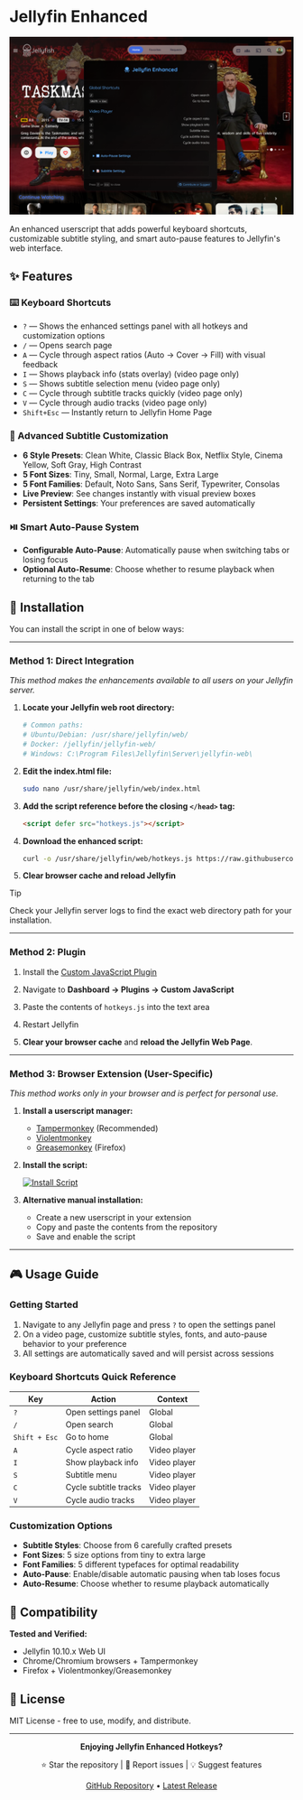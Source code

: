 # Jellyfin Enhanced

![Jellyfin Enhanced](panel.png)

An enhanced userscript that adds powerful keyboard shortcuts, customizable subtitle styling, and smart auto-pause features to Jellyfin's web interface.

## ✨ Features

### ⌨️ Keyboard Shortcuts
- `?` — Shows the enhanced settings panel with all hotkeys and customization options
- `/` — Opens search page
- `A` — Cycle through aspect ratios (Auto → Cover → Fill) with visual feedback
- `I` — Shows playback info (stats overlay) (video page only)
- `S` — Shows subtitle selection menu (video page only)
- `C` — Cycle through subtitle tracks quickly (video page only)
- `V` — Cycle through audio tracks (video page only)
- `Shift+Esc` — Instantly return to Jellyfin Home Page

### 📝 Advanced Subtitle Customization
- **6 Style Presets**: Clean White, Classic Black Box, Netflix Style, Cinema Yellow, Soft Gray, High Contrast
- **5 Font Sizes**: Tiny, Small, Normal, Large, Extra Large
- **5 Font Families**: Default, Noto Sans, Sans Serif, Typewriter, Consolas
- **Live Preview**: See changes instantly with visual preview boxes
- **Persistent Settings**: Your preferences are saved automatically

### ⏯️ Smart Auto-Pause System
- **Configurable Auto-Pause**: Automatically pause when switching tabs or losing focus
- **Optional Auto-Resume**: Choose whether to resume playback when returning to the tab


## 🔧 Installation

You can install the script in one of below ways:

---

### **Method 1: Direct Integration**

*This method makes the enhancements available to all users on your Jellyfin server.*

1. **Locate your Jellyfin web root directory:**
   ```bash
   # Common paths:
   # Ubuntu/Debian: /usr/share/jellyfin/web/
   # Docker: /jellyfin/jellyfin-web/
   # Windows: C:\Program Files\Jellyfin\Server\jellyfin-web\
   ```

2. **Edit the index.html file:**
   ```bash
   sudo nano /usr/share/jellyfin/web/index.html
   ```

3. **Add the script reference before the closing `</head>` tag:**
   ```html
   <script defer src="hotkeys.js"></script>
   ```

4. **Download the enhanced script:**
   ```bash
   curl -o /usr/share/jellyfin/web/hotkeys.js https://raw.githubusercontent.com/n00bcodr/jellyfin-hotkeys/main/hotkeys.js
   ```

5. **Clear browser cache and reload Jellyfin**

> [!TIP]
> Check your Jellyfin server logs to find the exact web directory path for your installation.

---

### **Method 2: Plugin**

1. Install the [Custom JavaScript Plugin](https://github.com/johnpc/jellyfin-plugin-custom-javascript)

2. Navigate to **Dashboard -> Plugins -> Custom JavaScript**

3. Paste the contents of `hotkeys.js` into the text area

4. Restart Jellyfin

5. **Clear your browser cache** and **reload the Jellyfin Web Page**.

---

### **Method 3: Browser Extension (User-Specific)**

*This method works only in your browser and is perfect for personal use.*

1. **Install a userscript manager:**
   - [Tampermonkey](https://www.tampermonkey.net/) (Recommended)
   - [Violentmonkey](https://violentmonkey.github.io/)
   - [Greasemonkey](https://addons.mozilla.org/en-GB/firefox/addon/greasemonkey/) (Firefox)

2. **Install the script:**

   [![Install Script](https://img.shields.io/badge/Install%20Script-blue?style=for-the-badge)](https://github.com/n00bcodr/Jellyfin-Hotkeys/raw/main/jellyfin-hotkeys.user.js)

3. **Alternative manual installation:**
   - Create a new userscript in your extension
   - Copy and paste the contents from the repository
   - Save and enable the script

---

## 🎮 Usage Guide

### Getting Started
1. Navigate to any Jellyfin page and press `?` to open the settings panel
2. On a video page, customize subtitle styles, fonts, and auto-pause behavior to your preference
3. All settings are automatically saved and will persist across sessions

### Keyboard Shortcuts Quick Reference
| Key | Action | Context |
|-----|--------|---------|
| `?` | Open settings panel | Global |
| `/` | Open search | Global |
| `Shift + Esc` | Go to home | Global |
| `A` | Cycle aspect ratio | Video player |
| `I` | Show playback info | Video player |
| `S` | Subtitle menu | Video player |
| `C` | Cycle subtitle tracks | Video player |
| `V` | Cycle audio tracks | Video player |

### Customization Options
- **Subtitle Styles**: Choose from 6 carefully crafted presets
- **Font Sizes**: 5 size options from tiny to extra large
- **Font Families**: 5 different typefaces for optimal readability
- **Auto-Pause**: Enable/disable automatic pausing when tab loses focus
- **Auto-Resume**: Choose whether to resume playback automatically


## 🧪 Compatibility

**Tested and Verified:**
- Jellyfin 10.10.x Web UI
- Chrome/Chromium browsers + Tampermonkey
- Firefox + Violentmonkey/Greasemonkey


## 📄 License

MIT License - free to use, modify, and distribute.

---

<div align="center">

**Enjoying Jellyfin Enhanced Hotkeys?**

⭐ Star the repository | 🐛 Report issues | 💡 Suggest features

[GitHub Repository](https://github.com/n00bcodr/Jellyfin-hotkeys) • [Latest Release](https://github.com/n00bcodr/Jellyfin-hotkeys/releases)

</div>